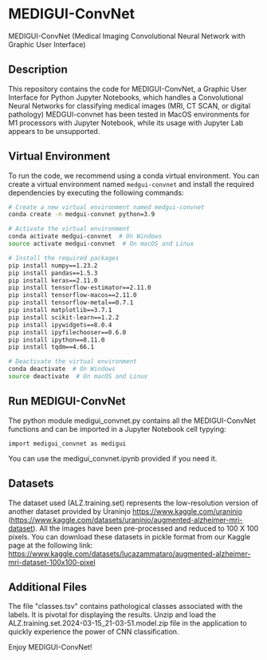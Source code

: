 # MEDIGUI-ConvNet
MEDIGUI-ConvNet (Medical Imaging Convolutional Neural Network with Graphic User Interface)

## Description

This repository contains the code for MEDIGUI-ConvNet, a Graphic User Interface for Python Jupyter Notebooks, which handles a Convolutional Neural Networks for classifying medical images (MRI, CT SCAN, or digital pathology)
MEDGUI-convnet has been tested in MacOS environments for M1 processors with Jupyter Notebook, while its usage with Jupyter Lab appears to be unsupported.

## Virtual Environment

To run the code, we recommend using a conda virtual environment. You can create a virtual environment named `medgui-convnet` and install the required dependencies by executing the following commands:

```bash
# Create a new virtual environment named medgui-convnet
conda create -n medgui-convnet python=3.9

# Activate the virtual environment
conda activate medgui-convnet  # On Windows
source activate medgui-convnet  # On macOS and Linux

# Install the required packages
pip install numpy==1.23.2
pip install pandas==1.5.3
pip install keras==2.11.0
pip install tensorflow-estimator==2.11.0
pip install tensorflow-macos==2.11.0
pip install tensorflow-metal==0.7.1
pip install matplotlib==3.7.1
pip install scikit-learn==1.2.2
pip install ipywidgets==8.0.4
pip install ipyfilechooser==0.6.0
pip install ipython==8.11.0
pip install tqdm==4.66.1

# Deactivate the virtual environment
conda deactivate  # On Windows
source deactivate  # On macOS and Linux

```
## Run MEDIGUI-ConvNet

The python module medigui_convnet.py contains all the MEDIGUI-ConvNet functions and can be imported in a Jupyter Notebook cell typying:

```
import medigui_convnet as medigui
```

You can use the medigui_convnet.ipynb provided if you need it.

## Datasets 
The dataset used (ALZ.training.set) represents the low-resolution version of another dataset provided by Uraninjo https://www.kaggle.com/uraninjo (https://www.kaggle.com/datasets/uraninjo/augmented-alzheimer-mri-dataset). All the images have been pre-processed and reduced to 100 X 100 pixels. You can download these datasets in pickle format from our Kaggle page at the following link: https://www.kaggle.com/datasets/lucazammataro/augmented-alzheimer-mri-dataset-100x100-pixel

## Additional Files
The file "classes.tsv" contains pathological classes associated with the labels. It is pivotal for displaying the results.
Unzip and load the ALZ.training.set.2024-03-15_21-03-51.model.zip file in the application to quickly experience the power of CNN classification.

Enjoy MEDIGUI-ConvNet!


